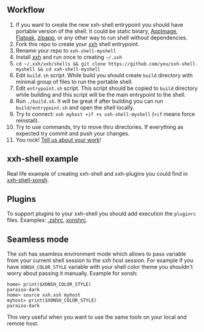 ## Workflow
1. If you want to create the new xxh-shell entrypoint you should have portable version of the shell. It could be static binary, [AppImage](https://appimage.org/), [Flatpak](https://www.flatpak.org/), [zipapp](https://docs.python.org/3.5/library/zipapp.html), or any other way to run shell without dependencies.
2. Fork this repo to create your [xxh](https://github.com/xxh/xxh) shell entrypoint.
3. Rename your repo to `xxh-shell-myshell`
4. Install [xxh](https://github.com/xxh/xxh) and run once to creating `~/.xxh`
5. `cd ~/.xxh/xxh/shells && git clone https://github.com/you/xxh-shell-myshell && cd xxh-shell-myshell`
6. Edit `build.sh` script. While build you should create `build` directory with minimal group of files to run the portable shell.
7. Edit `entrypoint.sh` script. This script should be copied to `build` directory while building and this script will be the main entrypoint to the shell.
8. Run `./build.sh`. It will be great if after building you can run `build/entrypoint.sh` and open the shell locally.
9. Try to connect: `xxh myhost +if +s xxh-shell-myshell` (`+if` means force reinstall).
10. Try to use commands, try to move thru directories. If everything as expected try commit and push your changes.
11. You rock! [Tell us about your work](https://gitter.im/xonssh-xxh/community)!

## xxh-shell example

Real life example of creating xxh-shell and xxh-plugins you could find in [xxh-shell-xonsh](https://github.com/xxh/xxh-shell-xonsh).

## Plugins

To support plugins to your xxh-shell you should add execution the `pluginrc` files. Examples: [.zshrc](https://github.com/xxh/xxh-shell-zsh/blob/master/.zshrc), [xonshrc](https://github.com/xxh/xxh-shell-xonsh/blob/master/xonshrc.xsh).

## Seamless mode
The xxh has seamless environment mode which allows to pass variable from your current shell session 
to the xxh host session. For example if you have `XONSH_COLOR_STYLE` variable with your shell color theme you shouldn't
worry about passing it manually. Example for xonsh: 
```
home> print($XONSH_COLOR_STYLE)
paraiso-dark
home> source xxh.xsh myhost
myhost> print($XONSH_COLOR_STYLE)
paraiso-dark
``` 
This very useful when you want to use the same tools on your local and remote host. 

